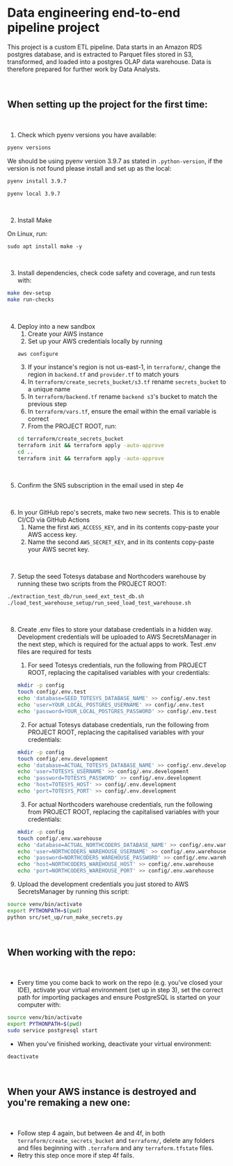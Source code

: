 # Data engineering end-to-end pipeline project

This project is a custom ETL pipeline. Data starts in an Amazon RDS postgres database, and is extracted to Parquet files stored in S3, transformed, and loaded into a postgres OLAP data warehouse. Data is therefore prepared for further work by Data Analysts.

<br />

## When setting up the project for the first time:

<br />

1. Check which pyenv versions you have available:
```sh
pyenv versions
```
We should be using pyenv version 3.9.7 as stated in `.python-version`, if 
the version is not found please install and set up as the local:
```sh
pyenv install 3.9.7
```
```sh
pyenv local 3.9.7
```

<br />

2. Install Make

On Linux, run:
```
sudo apt install make -y
```

<br />

3. Install dependencies, check code safety and coverage, and run tests with:
```sh
make dev-setup
make run-checks
```

<br />

4. Deploy into a new sandbox
    1. Create your AWS instance
    2. Set up your AWS credentials locally by running 
    ```
    aws configure
    ```
    3. If your instance's region is not us-east-1, in `terraform/`, change the region in `backend.tf` and `provider.tf` to match yours
    4. In `terraform/create_secrets_bucket/s3.tf` rename `secrets_bucket` to a unique name
    5. In `terraform/backend.tf` rename `backend s3`'s bucket to match the previous step
    6. In `terraform/vars.tf`, ensure the email within the email variable is correct
    7. From the PROJECT ROOT, run:
    ```sh
    cd terraform/create_secrets_bucket
    terraform init && terraform apply -auto-approve
    cd ..
    terraform init && terraform apply -auto-approve
    ```

<br />

5. Confirm the SNS subscription in the email used in step 4e

<br />

6. In your GitHub repo's secrets, make two new secrets. This is to enable CI/CD via GitHub Actions
    1. Name the first `AWS_ACCESS_KEY`, and in its contents copy-paste your AWS access key.
    2. Name the second `AWS_SECRET_KEY`, and in its contents copy-paste your AWS secret key.

<br />

7. Setup the seed Totesys database and Northcoders warehouse by running these two scripts from the PROJECT ROOT:
```sh
./extraction_test_db/run_seed_ext_test_db.sh
./load_test_warehouse_setup/run_seed_load_test_warehouse.sh
```

<br />

8. Create .env files to store your database credentials in a hidden way. Development credentials will be uploaded to AWS SecretsManager in the next step, which is required for the actual apps to work. Test .env files are required for tests
    1. For seed Totesys credentials, run the following from PROJECT ROOT, replacing the capitalised variables with your credentials:
    ```sh
    mkdir -p config
    touch config/.env.test
    echo 'database=SEED_TOTESYS_DATABASE_NAME' >> config/.env.test
    echo 'user=YOUR_LOCAL_POSTGRES_USERNAME' >> config/.env.test
    echo 'password=YOUR_LOCAL_POSTGRES_PASSWORD' >> config/.env.test

    ```
    2. For actual Totesys database credentials, run the following from PROJECT ROOT, replacing the capitalised variables with your credentials:
    ```sh
    mkdir -p config
    touch config/.env.development
    echo 'database=ACTUAL_TOTESYS_DATABASE_NAME' >> config/.env.development
    echo 'user=TOTESYS_USERNAME' >> config/.env.development
    echo 'password=TOTESYS_PASSWORD' >> config/.env.development
    echo 'host=TOTESYS_HOST' >> config/.env.development
    echo 'port=TOTESYS_PORT' >> config/.env.development

    ```
    3. For actual Northcoders warehouse credentials, run the following from PROJECT ROOT, replacing the capitalised variables with your credentials:
    ```sh
    mkdir -p config
    touch config/.env.warehouse
    echo 'database=ACTUAL_NORTHCODERS_DATABASE_NAME' >> config/.env.warehouse
    echo 'user=NORTHCODERS_WAREHOUSE_USERNAME' >> config/.env.warehouse
    echo 'password=NORTHCODERS_WAREHOUSE_PASSWORD' >> config/.env.warehouse
    echo 'host=NORTHCODERS_WAREHOUSE_HOST' >> config/.env.warehouse
    echo 'port=NORTHCODERS_WAREHOUSE_PORT' >> config/.env.warehouse
    
    ```

9. Upload the development credentials you just stored to AWS SecretsManager by running this script:
```sh
source venv/bin/activate
export PYTHONPATH=$(pwd)
python src/set_up/run_make_secrets.py
```

<br />

## When working with the repo:

<br />

- Every time you come back to work on the repo (e.g. you've closed your IDE), activate your virtual environment (set up in step 3), set the correct path for importing packages and ensure PostgreSQL is started on your computer with:
```sh
source venv/bin/activate
export PYTHONPATH=$(pwd)
sudo service postgresql start
```

- When you've finished working, deactivate your virtual environment:
```sh
deactivate
```

<br />

## When your AWS instance is destroyed and you're remaking a new one:

<br />

- Follow step 4 again, but between 4e and 4f, in both `terraform/create_secrets_bucket` and `terraform/`,
delete any folders and files beginning with `.terraform` and any `terraform.tfstate` files.
- Retry this step once more if step 4f fails.
